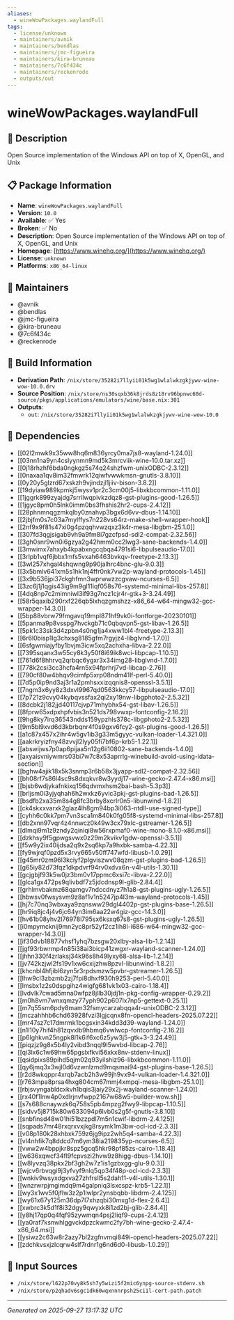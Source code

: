 ```yaml
---
aliases:
  - wineWowPackages.waylandFull
tags:
  - license/unknown
  - maintainers/avnik
  - maintainers/bendlas
  - maintainers/jmc-figueira
  - maintainers/kira-bruneau
  - maintainers/7c6f434c
  - maintainers/reckenrode
  - outputs/out
---
```


# wineWowPackages.waylandFull

## 📝 Description

Open Source implementation of the Windows API on top of X, OpenGL, and Unix

## 📋 Package Information

- **Name**: `wineWowPackages.waylandFull`
- **Version**: `10.0`
- **Available**: ✅ Yes
- **Broken**: ✅ No
- **Description**: Open Source implementation of the Windows API on top of X, OpenGL, and Unix
- **Homepage**: [https://www.winehq.org/](https://www.winehq.org/)
- **License**: `unknown`
- **Platforms**: `x86_64-linux`
## 👥 Maintainers

- @avnik
- @bendlas
- @jmc-figueira
- @kira-bruneau
- @7c6f434c
- @reckenrode


## 🔧 Build Information

- **Derivation Path**: `/nix/store/35282i7llyii01k5wg1wlalwkzgkjywv-wine-wow-10.0.drv`
- **Source Position**: `/nix/store/ns30sqxb36k8jrds8z18rv96bpnwc60d-source/pkgs/applications/emulators/wine/base.nix:301`
- **Outputs**:
  - `out`:  `/nix/store/35282i7llyii01k5wg1wlalwkzgkjywv-wine-wow-10.0`

## 🔗 Dependencies

- [[02l2mwk9x35ww8hq6m836yrcy0ma7js8-wayland-1.24.0]]
- [[03nn1na9yn4cslyynmn9md5k3mrcviik-wine-10.0.tar.xz]]
- [[0j18rhzhf6bda0ngkgz5s74q24shzfwm-unixODBC-2.3.12]]
- [[0naxaa1qv8im32fmwrk12qiwfvwwkmsn-gnutls-3.8.10]]
- [[0y20y5glzrd67xskzh9vjindzjl1jiiv-bison-3.8.2]]
- [[19dyiaw989kpmkj5wysv1pr2c3cm00j5-libxkbcommon-1.11.0]]
- [[1jggrk899zyajdg7srrilwqpivkzdqz8-gst-plugins-good-1.26.5]]
- [[1jgyc8pm0h5lnk0imm0bs3fhshis2hr2-cups-2.4.12]]
- [[28phnmnqgzmkqlby0znahvp3bgx6d6vv-dbus-1.14.10]]
- [[2jbjfm0s7c03a7mylffys7n228vs64rz-make-shell-wrapper-hook]]
- [[2nf9x9f81s47xi0g4pzqqhvwzqxz3k4r-mesa-libgbm-25.1.0]]
- [[307fd3qgjsigab9vh9a9fm8i7gzcfpsd-sdl2-compat-2.32.56]]
- [[3gh0snr9wn0i6gzya2g42hmm0cc2lwg3-sane-backends-1.4.0]]
- [[3mwimx7ahxyb4kpabxngcqbqa4791si6-libpulseaudio-17.0]]
- [[3rlpb1vqf6jbbx1mfs5vxah6463bvkqv-freetype-2.13.3]]
- [[3wl257xhgal4shqwng9p90jalhrc4bnc-glu-9.0.3]]
- [[3x5bmlv641xm5s1hk1nj4ffr0nk7vw2p-wayland-protocols-1.45]]
- [[3x9b536jpi37ckghfmn3wprwwzzcgvaw-ncurses-6.5]]
- [[3zc6j1j1qgis43ig9m9gl11iqf058s76-systemd-minimal-libs-257.8]]
- [[4dq8np7c2mimniwl3if93g7ncz1cjr4r-gtk+3-3.24.49]]
- [[58r5qaxib290rxf226qb5lxhqzgmshzz-x86_64-w64-mingw32-gcc-wrapper-14.3.0]]
- [[5bp88vbrw79fmgavq19mpl871hf9vk0i-fontforge-20230101]]
- [[5panma9p8vsspg7hvckgb71c0qbqvpn5-gst-libav-1.26.5]]
- [[5pk1c33sk3d4zpbn4s0ng1ja4xww1bl4-freetype-2.13.3]]
- [[6r6l0bisp1lg3chxsg8185gfm7rgyjz4-libglvnd-1.7.0]]
- [[6sfgwmiajyfby1bvjm3icw5xq2achxha-libva-2.22.0]]
- [[7395sqanx3w55cy8k3y50f8i69ik8wci-libpcap-1.10.5]]
- [[761d6f8hhrvq2qrbqc6ygxr3x34img28-libglvnd-1.7.0]]
- [[778k2csi3cc3hcfa4rn5x94fprhrj7vd-libcap-2.76]]
- [[790cf80w4bhqv9cimfp5xrp08ndm41lf-perl-5.40.0]]
- [[7d5p0ip9nd3aj3r1a2pmhsxxizqqnis8-openssl-3.5.1]]
- [[7ngm3x6yy8z3dxvl9967qd0563kkcy57-libpulseaudio-17.0]]
- [[7p721z9cvy04kybqvssfax2qi2xy19nw-libgphoto2-2.5.32]]
- [[8dcbk2j182jjd40117cjvp71mhybhx54-gst-libav-1.26.5]]
- [[8fprw65xdpxhpfvbis3n521ds798vwxp-fontconfig-2.16.2]]
- [[9hg8ky7irq36543ndds159ypzhls378c-libgphoto2-2.5.32]]
- [[9m5bl9xvd6d3kbrbqnr4f0s9gxv6fcy2-gst-plugins-good-1.26.5]]
- [[a1c87x457x2ihr4w5gv1ib3g33m5gyyc-vulkan-loader-1.4.321.0]]
- [[aakrkryizfny48zvvjl2lyy05fi7bf6p-krb5-1.22.1]]
- [[abswijws7p0ap6pijaa5n12g6ii10802-sane-backends-1.4.0]]
- [[axyaisvniywmrs03bi7w7c8x53aprrlg-winebuild-avoid-using-idata-section]]
- [[bghw4ajik18x5k3snmp3r6b58x3jyapp-sdl2-compat-2.32.56]]
- [[bh08rf7s86l4sc9s8dxqkvr8w3yydj17-wine-gecko-2.47.4-x86.msi]]
- [[bjsb6wdjykafnkixq156qdvmxhsm2bai-bash-5.3p3]]
- [[brljsm0i3yjyqhah6h2wxkz6yvic3pkj-gst-plugins-bad-1.26.5]]
- [[bsdfb2xa35m8s4g8fc3brby8xcrlr0n5-libunwind-1.8.2]]
- [[ck4skxxvarxk2glaz4lh8gm94bp3i063-ntdll-use-signed-type]]
- [[cyhh6c0kk7pm7vn3sca1m840k0fg05f8-systemd-minimal-libs-257.8]]
- [[db2xnn97vqr4z4nnwcz0k49w3cx79xlc-gstreamer-1.26.5]]
- [[dlmqi9m1z9zndy2qiniqi8w56rxpmaf0-wine-mono-8.1.0-x86.msi]]
- [[dzkhsy9f5gpwgsvwx0z29m2kvikv1gdw-openssl-3.5.1]]
- [[f5w9y2ix40ijdsa2q9x2sq6kp7a9hxbk-samba-4.22.3]]
- [[fy9wjrqf0pzd5x3rvy665v50ff747wfd-libusb-1.0.29]]
- [[g45mr0zm96l3kciyf2plgviszwv08qzm-gst-plugins-bad-1.26.5]]
- [[g65iy82d73fqz1dkpdvrf94rv0xdvx6n-v4l-utils-1.30.1]]
- [[gcjgbjf93k5w0jz3bm0v17ppmc6xsi7c-libva-2.22.0]]
- [[glca1gx472ps9qlivbdf7z5jdcdnsp9l-glib-2.84.4]]
- [[grhlmvbakmz68qamgv7ndccdnyz7h1a8-gst-plugins-ugly-1.26.5]]
- [[hbwsv0fwsysvm9z8af1v1n5247jp4l3m-wayland-protocols-1.45]]
- [[hj7c70nq3wbxaya9zqnsww29dgl4402p-gst-plugins-base-1.26.5]]
- [[hr9iq8jc4j4v6jc64yn3im6aa22w4giz-gcc-14.3.0]]
- [[hv61b08yhv2l76978i795sx6ksxq67s8-gst-plugins-ugly-1.26.5]]
- [[i0mpymcknij9mn2yc8pr52yf2cz1ih8l-i686-w64-mingw32-gcc-wrapper-14.3.0]]
- [[if30dvb18877vhsf1yhq7bzsgw20xlby-alsa-lib-1.2.14]]
- [[jgf93rbwrmp4n85i38ai3bicp41zwgxr-wayland-scanner-1.24.0]]
- [[jhhn330f4zrlaksj34k96s8h49lyxy68-alsa-lib-1.2.14]]
- [[jv742kzjwl2fs19v1xw6cxijzhw8pzvl-libunwind-1.8.2]]
- [[khcnbl4hfjibl6zyn5r3rpdsmzw5pvbr-gstreamer-1.26.5]]
- [[lhw9cl3zbzmb2zj7fpi8dhxf930h9253-perl-5.40.0]]
- [[lmsbx1z2s0dspgihz4wigfg681vk1x03-cairo-1.18.4]]
- [[lvdvlk7cwad5mna0wfpz8jllb30jdj1n-pkg-config-wrapper-0.29.2]]
- [[m0h8vm7wnxqmzy77yph902p607lx7np5-gettext-0.25.1]]
- [[m7q55sm6pdy8mam32fsmycarzabqqa4r-unixODBC-2.3.12]]
- [[mczahhhb6chd63928fvzi3lgjcqnx8fn-opencl-headers-2025.07.22]]
- [[mr47sz7c17dmrmk1bcgsxin34kdd3d39-wayland-1.24.0]]
- [[n1l10y7hif4h81zqvxlb9hbmq6vwlwcp-fontconfig-2.16.2]]
- [[p6lghkvn25ngpk8l1k6if6xc6z5yw3j5-gtk+3-3.24.49]]
- [[piqzjz9g8x5b4ly2vibd3nqql9l5wvbd-libcap-2.76]]
- [[qi3lx6c1w69hw65pgslxfkvi56xkx8nv-stdenv-linux]]
- [[qsidpixs89pihd5qjm02q93yilshiz96-libxkbcommon-1.11.0]]
- [[qy6jmq3x3wjl0d6vzwnlzmd9mqsmai94-gst-plugins-base-1.26.5]]
- [[r2d8wkqppr4xrqb7acb2h3w99jh9vx94-vulkan-loader-1.4.321.0]]
- [[r763mpa8prsa4hxg804cm67mmj4xmpqi-mesa-libgbm-25.1.0]]
- [[rbjsvyngabldcxkvh1bqis3jaiy29x2j-wayland-scanner-1.24.0]]
- [[rx40f1lnw4p0xdlrjnvfwpp2167w68w5-builder-wow.sh]]
- [[s7s688cnaywzk6q758s5pb4mpzg2fwy9-libpcap-1.10.5]]
- [[sidvv5j8715k80w633094p6lvb0s2g5f-gnutls-3.8.10]]
- [[snbfinsd48w01hi51bzzpdl7m5n1cwif-libdrm-2.4.125]]
- [[sqpads7mr48rxqrxvxjkg8rsymk1m3bw-ocl-icd-2.3.3]]
- [[v08p180k28xhbxk759z6jg9ipz2wh5q4-samba-4.22.3]]
- [[vl4nhfik7q8ddcd7m6ym38ia219835yp-ncurses-6.5]]
- [[vww2w4bppjkr8spz5gcq5hkr98pf85zs-cairo-1.18.4]]
- [[w636xqwcf34fl9fcpvszi2hvw9z8higg-dbus-1.14.10]]
- [[w8lyvzq38pkx2bf3gh2w7z1is1gzbxgg-glu-9.0.3]]
- [[wjcv6rbvqgi9j3yfvyf9nlq5qp34f48p-ocl-icd-2.3.3]]
- [[wnkiv9wsyxdgxva27zhfrsll5s2dah11-v4l-utils-1.30.1]]
- [[wnzrwrpjmgimdq9m4galpniq3lsxcspz-krb5-1.22.1]]
- [[wy3x1wv5f0jflw3z2p1lwlpr2ynsbqbb-libdrm-2.4.125]]
- [[wy61x67y125m36dp7l7xhzqbi30mxg1d-flex-2.6.4]]
- [[xwbrc3k5d1f8i32dgy9qwyxk8i1zd2bj-glib-2.84.4]]
- [[y8hj17qp0q4fqf95zywmqn4psj2liqf9-cups-2.4.12]]
- [[ya0raf7ksnwhlggvckdpzckwmc2fy7bh-wine-gecko-2.47.4-x86_64.msi]]
- [[ysiwz2c63w8r2azy7bl2zgfnvmqi849i-opencl-headers-2025.07.22]]
- [[zdchkvsxjzlcqrw4slf7rdnr1g6nd6d0-libusb-1.0.29]]

## 📁 Input Sources

- `/nix/store/l622p70vy8k5sh7y5wizi5f2mic6ynpg-source-stdenv.sh`
- `/nix/store/p2qhadv6sgc1dk60wqxnnnrpsh25ci1l-cert-path.patch`

---
*Generated on 2025-09-27 13:17:32 UTC*
